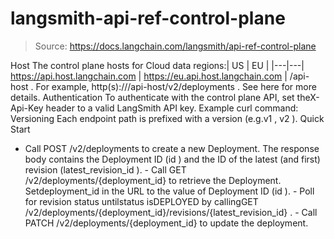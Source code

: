 # langsmith-api-ref-control-plane

> Source: https://docs.langchain.com/langsmith/api-ref-control-plane

Host
The control plane hosts for Cloud data regions:| US | EU |
|---|---|
https://api.host.langchain.com | https://eu.api.host.langchain.com |
/api-host
. For example, http(s)://<host>/api-host/v2/deployments
. See here for more details.
Authentication
To authenticate with the control plane API, set theX-Api-Key
header to a valid LangSmith API key.
Example curl
command:
Versioning
Each endpoint path is prefixed with a version (e.g.v1
, v2
).
Quick Start
- Call
POST /v2/deployments
to create a new Deployment. The response body contains the Deployment ID (id
) and the ID of the latest (and first) revision (latest_revision_id
). - Call
GET /v2/deployments/{deployment_id}
to retrieve the Deployment. Setdeployment_id
in the URL to the value of Deployment ID (id
). - Poll for revision
status
untilstatus
isDEPLOYED
by callingGET /v2/deployments/{deployment_id}/revisions/{latest_revision_id}
. - Call
PATCH /v2/deployments/{deployment_id}
to update the deployment.
